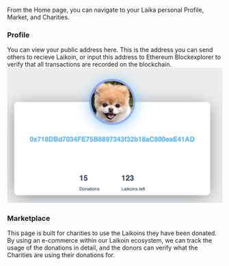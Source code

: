 From the Home page, you can navigate to your Laika personal Profile, Market, and Charities.

### Profile
You can view your public address here. This is the address you can send others to recieve Laikoin, or input this address to Ethereum Blockexplorer to verify that all transactions are recorded on the blockchain.
![profilePage](images/profile.png)

### Marketplace
This page is built for charities to use the Laikoins they have been donated. By using an e-commerce within our Laikoin ecosystem, we can track the usage of the donations in detail, and the donors can verify what the Charities are using their donations for.
